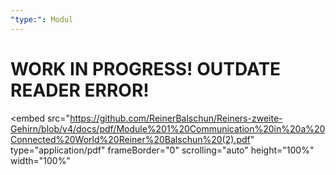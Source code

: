 ```yaml
---
"type:": Modul
---
```

# WORK IN PROGRESS! OUTDATE READER ERROR!

<embed
    src="https://github.com/ReinerBalschun/Reiners-zweite-Gehirn/blob/v4/docs/pdf/Module%201%20Communication%20in%20a%20Connected%20World%20Reiner%20Balschun%20(2).pdf"
    type="application/pdf"
    frameBorder="0"
    scrolling="auto"
    height="100%"
    width="100%"
></embed>